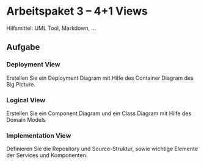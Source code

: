 # Arbeitspaket 3 – 4+1 Views 

Hilfsmittel: UML Tool, Markdown, … 

## Aufgabe 

### Deployment View 

Erstellen Sie ein Deployment Diagram mit Hilfe des Container Diagram des Big Picture. 

### Logical View 

Erstellen Sie ein Component Diagram und ein Class Diagram mit Hilfe des Domain Models 

### Implementation View 

Definieren Sie die Repository und Source-Struktur, sowie wichtige Elemente der Services und 
Komponenten.
